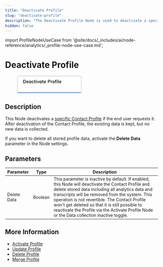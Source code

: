 ```yaml
---
title: "Deactivate Profile" 
slug: "deactivate-profile"
description: "The Deactivate Profile Node is used to deactivate a specific Contact Profile if the end user requests it."
hidden: false 
---
```


import ProfileNodeUseCase from '@site/docs/_includes/ai/node-reference/analytics/_profile-node-use-case.md';

# Deactivate Profile

<figure>
  <img class="image-center" src="../../../../../static/img/_assets/ai/resource/node-reference/analytics/deactivate-profile.png" width="50%" />
</figure>

## Description

This Node deactivates a [specific Contact Profile](../../../analyze/contact-profiles.md#view-a-contact-profile) if the end user requests it.
After deactivation of the Contact Profile, the existing data is kept, but no new data is collected.

If you want to delete all stored profile data, activate the **Delete Data** parameter in the Node settings.

## Parameters

| Parameter   | Type    | Description                                                                                                                                                                                                                                                                                                                                                                                                |
|-------------|---------|------------------------------------------------------------------------------------------------------------------------------------------------------------------------------------------------------------------------------------------------------------------------------------------------------------------------------------------------------------------------------------------------------------|
| Delete Data | Boolean | This parameter is inactive by default. If enabled, this Node will deactivate the Contact Profile and delete stored data including all analytics data and transcripts will be removed from the system. This operation is not revertible. The Contact Profile won't get deleted so that it is still possible to reactivate the Profile via the Activate Profile Node or the Data collection inactive toggle. |

<ProfileNodeUseCase />

## More Information

- [Activate Profile](activate-profile.md)
- [Update Profile](update-profile.md)
- [Delete Profile](delete-profile.md)
- [Merge Profile](merge-profile.md)